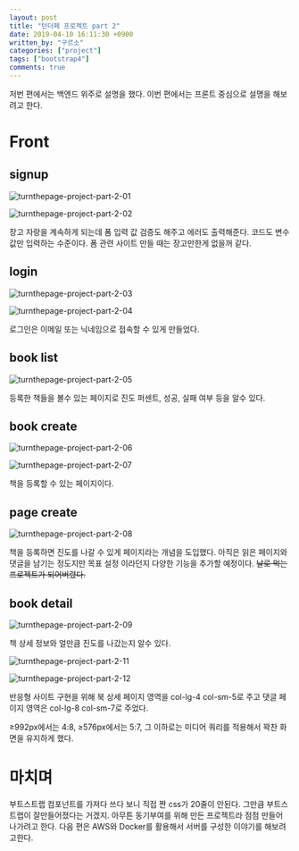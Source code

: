 ```yaml
---
layout: post
title: "턴더페 프로젝트 part 2"
date: 2019-04-10 16:11:30 +0900
written_by: "구르소"
categories: ["project"]
tags: ["bootstrap4"]
comments: true
---
```


저번 편에서는 백엔드 위주로 설명을 했다. 이번 편에서는 프론트 중심으로 설명을 해보려고 한다.

# Front

## signup

![turnthepage-project-part-2-01](/assets/images/turnthepage-project-part-2/01.png)

![turnthepage-project-part-2-02](/assets/images/turnthepage-project-part-2/02.png)

장고 자랑을 계속하게 되는데 폼 입력 값 검증도 해주고 에러도 출력해준다. 코드도 변수 값만 입력하는 수준이다. 폼 관련 사이트 만들 때는 장고만한게 없을꺼 같다.

## login

![turnthepage-project-part-2-03](/assets/images/turnthepage-project-part-2/03.png)

![turnthepage-project-part-2-04](/assets/images/turnthepage-project-part-2/04.png)

로그인은 이메일 또는 닉네임으로 접속할 수 있게 만들었다.

## book list

![turnthepage-project-part-2-05](/assets/images/turnthepage-project-part-2/05.png)

등록한 책들을 볼수 있는 페이지로 진도 퍼센트, 성공, 실패 여부 등을 알수 있다.

## book create

![turnthepage-project-part-2-06](/assets/images/turnthepage-project-part-2/06.png)

![turnthepage-project-part-2-07](/assets/images/turnthepage-project-part-2/07.png)

책을 등록할 수 있는 페이지이다.

## page create

![turnthepage-project-part-2-08](/assets/images/turnthepage-project-part-2/08.png)

책을 등록하면 진도를 나갈 수 있게 페이지라는 개념을 도입했다. 아직은 읽은 페이지와 댓글을 남기는 정도지만 목표 설정 이라던지 다양한 기능을 추가할 예정이다. ~~날로 먹는 프로젝트가 되어버렸다.~~

## book detail

![turnthepage-project-part-2-09](/assets/images/turnthepage-project-part-2/09.png)

책 상세 정보와 얼만큼 진도를 나갔는지 알수 있다.

![turnthepage-project-part-2-11](/assets/images/turnthepage-project-part-2/10.png)

![turnthepage-project-part-2-12](/assets/images/turnthepage-project-part-2/11.png)

반응형 사이트 구현을 위해 북 상세 페이지 영역을 col-lg-4 col-sm-5로 주고 댓글 페이지 영역은 col-lg-8 col-sm-7로 주었다.

≥992px에서는 4:8, ≥576px에서는 5:7, 그 이하로는 미디어 쿼리를 적용해서 꽉찬 화면을 유지하게 했다.

# 마치며

부트스트랩 컴포넌트를 가져다 쓰다 보니 직접 짠 css가 20줄이 안된다. 그만큼 부트스트랩이 잘만들어졌다는 거겠지. 아무튼 동기부여를 위해 만든 프로젝트라 점점 만들어 나가려고 한다. 다음 편은 AWS와 Docker를 활용해서 서버를 구성한 이야기를 해보려고한다.
